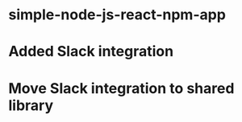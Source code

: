 # simple-node-js-react-npm-app
# Added Slack integration
# Move Slack integration to shared library



